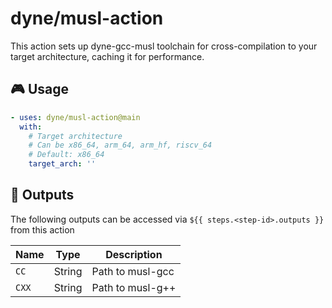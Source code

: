 # dyne/musl-action

This action sets up dyne-gcc-musl toolchain for cross-compilation to your target architecture, caching it for performance.

## 🎮 Usage

```yaml
- uses: dyne/musl-action@main
  with:
    # Target architecture
    # Can be x86_64, arm_64, arm_hf, riscv_64
    # Default: x86_64
    target_arch: ''
```

## 🎣 Outputs

The following outputs can be accessed via `${{ steps.<step-id>.outputs }}` from this action

| Name | Type | Description |
| ---- | ---- | ----------- |
| `CC` | String | Path to musl-gcc |
| `CXX` | String | Path to musl-g++ |
